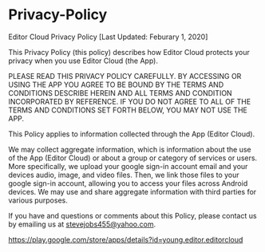 # Privacy-Policy

Editor Cloud Privacy Policy
[Last Updated: Feburary 1, 2020]

This Privacy Policy (this policy) describes how Editor Cloud protects your privacy when you use Editor Cloud (the App). 

PLEASE READ THIS PRIVACY POLICY CAREFULLY. BY ACCESSING OR USING THE APP  YOU AGREE TO BE BOUND BY THE TERMS AND CONDITIONS DESCRIBE HEREIN AND ALL TERMS AND CONDITION INCORPORATED BY REFERENCE. IF YOU DO NOT AGREE TO ALL OF THE TERMS AND CONDITIONS SET FORTH BELOW, YOU MAY NOT USE THE APP.

This Policy applies to information collected through the App (Editor Cloud).

We may collect aggregate information, which is information about the use of the App (Editor Cloud) or about a group or category of services or users.
More specifically, we upload your google sign-in account email and your devices audio, image, and video files. Then, we link those files to your google sign-in account, allowing you to access your files across Android devices.
We may use and share aggregate information with third parties for various purposes.

If you have and questions or comments about this Policy, please contact us by emailing us at stevejobs455@yahoo.com.

https://play.google.com/store/apps/details?id=young.editor.editorcloud
